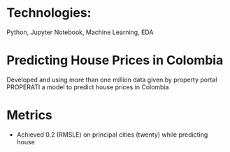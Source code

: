 # Technologies:
Python, Jupyter Notebook, Machine Learning, EDA



# Predicting House Prices in Colombia
Developed and using more than one million data given by property portal PROPERATI a model to predict house prices in Colombia



# Metrics
- Achieved 0.2 (RMSLE) on principal cities (twenty) while predicting house









